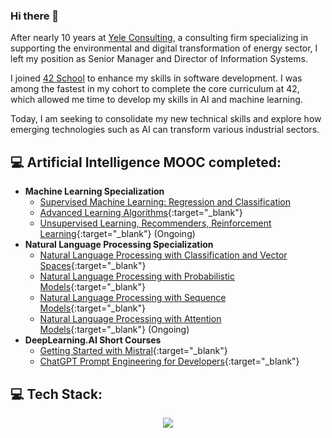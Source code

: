 ### Hi there 👋

After nearly 10 years at [Yele Consulting](https://www.yele.fr/), a consulting firm specializing in supporting the environmental and digital transformation of energy sector, I left my position as Senior Manager and Director of Information Systems.

I joined [42 School](https://42.fr/en/homepage/) to enhance my skills in software development. I was among the fastest in my cohort to complete the core curriculum at 42, which allowed me time to develop my skills in AI and machine learning.

Today, I am seeking to consolidate my new technical skills and explore how emerging technologies such as AI can transform various industrial sectors.

## 💻 Artificial Intelligence MOOC completed:
 - **Machine Learning Specialization**
     - <a href="https://www.coursera.org/account/accomplishments/verify/TAV6JRSK3FRZ" target="_blank">Supervised Machine Learning: Regression and Classification</a>
     - [Advanced Learning Algorithms](https://www.coursera.org/account/accomplishments/verify/GS3K9PYHPJFQ){:target="_blank"}
     - [Unsupervised Learning, Recommenders, Reinforcement Learning](https://www.coursera.org/learn/unsupervised-learning-recommenders-reinforcement-learning?specialization=machine-learning-introduction){:target="_blank"} (Ongoing)
 - **Natural Language Processing Specialization**
     - [Natural Language Processing with Classification and Vector Spaces](https://www.coursera.org/account/accomplishments/verify/UF3V3SHSYGWC){:target="_blank"}
     - [Natural Language Processing with Probabilistic Models](https://www.coursera.org/account/accomplishments/verify/N3HCUCR673TG){:target="_blank"}
     - [Natural Language Processing with Sequence Models](https://www.coursera.org/account/accomplishments/verify/P2738AC6LFR3){:target="_blank"}
     - [Natural Language Processing with Attention Models](https://www.coursera.org/learn/attention-models-in-nlp?specialization=natural-language-processing){:target="_blank"} (Ongoing)
 - **DeepLearning.AI Short Courses**
     - [Getting Started with Mistral](https://learn.deeplearning.ai/accomplishments/46d58589-d6df-4b9c-a26b-cb37c4c6b874?usp=sharing){:target="_blank"}
     - [ChatGPT Prompt Engineering for Developers](https://learn.deeplearning.ai/courses/chatgpt-prompt-eng/){:target="_blank"}
   
## 💻 Tech Stack:

<p align="center">
    <a href="https://skillicons.dev">
    <img src="https://skillicons.dev/icons?i=python,c,cpp,js,ts,tensorflow,pytorch,sklearn,r,postgres,mysql,nodejs,nestjs,docker,git,&perline=50" />
    </a>
</p>

<!--
**mbocquel/mbocquel** is a ✨ _special_ ✨ repository because its `README.md` (this file) appears on your GitHub profile.

Here are some ideas to get you started:

- 🔭 I’m currently working on ...
- 🌱 I’m currently learning ...
- 👯 I’m looking to collaborate on ...
- 🤔 I’m looking for help with ...
- 💬 Ask me about ...
- 📫 How to reach me: ...
- 😄 Pronouns: ...
- ⚡ Fun fact: ...
-->
